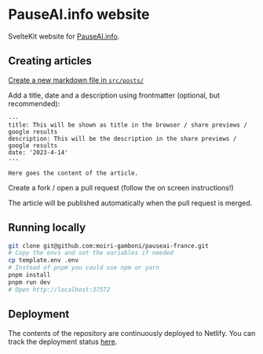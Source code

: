# PauseAI.info website

SvelteKit website for [PauseAI.info](https://pauseai.info/).

## Creating articles

[Create a new markdown file in `src/posts/`](https://github.com/moiri-gamboni/pauseai-france/new/main/src/posts)

Add a title, date and a description using frontmatter (optional, but recommended):

```
---
title: This will be shown as title in the browser / share previews / google results
description: This will be the description in the share previews / google results
date: '2023-4-14'
---

Here goes the content of the article.
```

Create a fork / open a pull request (follow the on screen instructions!)

The article will be published automatically when the pull request is merged.

## Running locally

```sh
git clone git@github.com:moiri-gamboni/pauseai-france.git
# Copy the envs and set the variables if needed
cp template.env .env
# Instead of pnpm you could use npm or yarn
pnpm install
pnpm run dev
# Open http://localhost:37572
```

## Deployment
The contents of the repository are continuously deployed to Netlify. You can track the deployment status [here](https://app.netlify.com/sites/pauseai/deploys).
